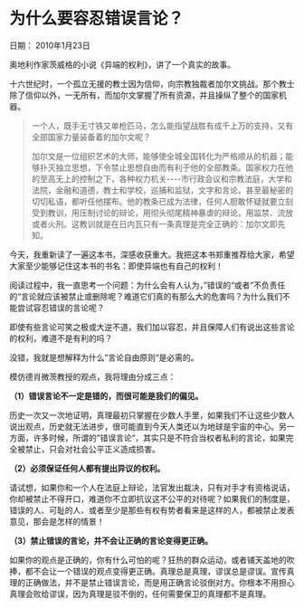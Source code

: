 # 为什么要容忍错误言论？

日期： 2010年1月23日

奥地利作家茨威格的小说《异端的权利》，讲了一个真实的故事。

十六世纪时，一个孤立无援的教士因为信仰，向宗教独裁者加尔文挑战。那个教士除了信仰以外，一无所有，而加尔文掌握了所有资源，并且操纵了整个的国家机器。

> 一个人，既手无寸铁又单枪匹马，怎么能指望战胜有成千上万的支持，又有全部国家力量装备着的加尔文呢？
> 
> 加尔文是一位组织艺术的大师，能够使全城全国转化为严格顺从的机器；能够扑灭独立思想，下令禁止思想自由而有利于他的全部教条。国家权力在他的至高无上的控制之下，各种权力机关----市行政会议和宗教法庭，大学和法院，金融和道德，教士和学校，巡捕和监狱，文字和言论，甚至最秘密的切切私语，都听任他摆布。他的教条已成为法律，任何人胆敢怀疑就要立刻受到教训，用压制讨论的辩论，用彻头彻尾精神暴虐的辩论，用监禁、流放或者火刑。这教训就是在日内瓦只有一条真理是完全正确的：加尔文即先知。

今天，我重新读了一遍这本书，深感收获重大。我把这本书郑重推荐给大家，希望大家至少能够记住这本书的书名：即使异端也有自己的权利！

阅读过程中，我一直思考一个问题：为什么会有人认为，”错误的“或者”不负责任的“言论就应该被禁止或删除呢？难道它们真的有那么大的危害吗？为什么我们不能尝试容忍错误的言论呢？

即使有些言论可笑之极或大逆不道，我们加以容忍，并且保障人们有说出这些言论的权利，难道不是有利的吗？

没错，我就是想解释为什么”言论自由原则“是必需的。

模仿德肖微茨教授的观点，我将理由分成三点：

**（1）错误言论不一定是错的，而很可能是我们的偏见。**

历史一次又一次地证明，真理最初只掌握在少数人手里，如果我们不让这些少数人说出观点，历史就无法进步，很可能直到今天人类还以为地球是宇宙的中心。另一方面，许多时候，所谓的”错误言论“，其实只是不符合当权者私利的言论，如果完全被禁止，只会对社会公平正义造成损害。

**（2）必须保证任何人都有提出异议的权利。**

请试想，如果你和一个人在法庭上辩论，法官发出裁决，只有对手才有资格说话，你却被禁止不得开口，难道你不立即抗议这不公平的对待呢？如果我们的制度是，错误的人、可耻的人、或者至少是那些有权有势者看来是这样的人，都被禁止发表意见，那会是怎样的情景！

**（3）禁止错误的言论，并不会让正确的言论变得更正确。**

如果你的观点是正确的，你有什么可怕的呢？狂热的群众运动，或者铺天盖地的吹捧，都不会让一个错误的观点变得更正确。真理总是真理，谬误总是谬误。宣传真理的正确做法，并不是禁止错误言论，而是用正确言论驳倒对方。你根本不用担心真理会败给谬误，因为真理是驳不倒的，任何需要保卫的真理都不是真理。

